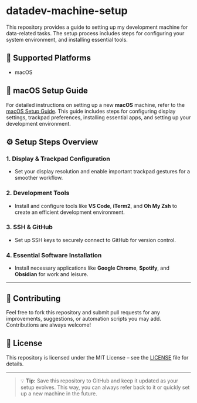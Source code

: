 # datadev-machine-setup

This repository provides a guide to setting up my development machine for data-related tasks. The setup process includes steps for configuring your system environment, and installing essential tools.

## 📱 Supported Platforms

- macOS

## 📝 macOS Setup Guide

For detailed instructions on setting up a new **macOS** machine, refer to the [macOS Setup Guide](/macOS-m4-pro/macOS-m4-pro-README.md). This guide includes steps for configuring display settings, trackpad preferences, installing essential apps, and setting up your development environment.

## ⚙️ Setup Steps Overview

### 1. **Display & Trackpad Configuration**
- Set your display resolution and enable important trackpad gestures for a smoother workflow.

### 2. **Development Tools**
- Install and configure tools like **VS Code**, **iTerm2**, and **Oh My Zsh** to create an efficient development environment.

### 3. **SSH & GitHub**
- Set up SSH keys to securely connect to GitHub for version control.

### 4. **Essential Software Installation**
- Install necessary applications like **Google Chrome**, **Spotify**, and **Obsidian** for work and leisure.

---

## 🚀 Contributing

Feel free to fork this repository and submit pull requests for any improvements, suggestions, or automation scripts you may add. Contributions are always welcome!

## 📜 License

This repository is licensed under the MIT License – see the [LICENSE](/LICENSE) file for details.

---

> 💡 **Tip:** Save this repository to GitHub and keep it updated as your setup evolves. This way, you can always refer back to it or quickly set up a new machine in the future.
